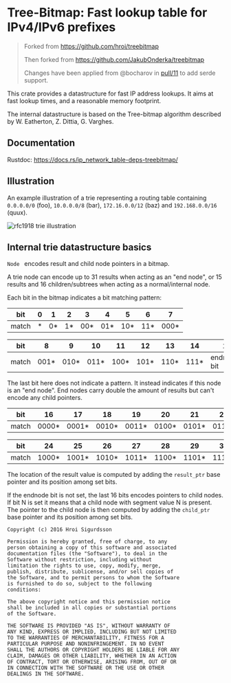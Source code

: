 # Tree-Bitmap: Fast lookup table for IPv4/IPv6 prefixes

> Forked from https://github.com/hroi/treebitmap
>
> Then forked from https://github.com/JakubOnderka/treebitmap
>
> Changes have been applied from @bocharov in [pull/11](https://github.com/JakubOnderka/treebitmap/pull/11/files) to add serde support.

This crate provides a datastructure for fast IP address lookups.
It aims at fast lookup times, and a reasonable memory footprint.

The internal datastructure is based on the Tree-bitmap algorithm described by
W. Eatherton, Z. Dittia, G. Varghes.

## Documentation

Rustdoc: https://docs.rs/ip_network_table-deps-treebitmap/

## Illustration
An example illustration of a trie representing a routing table containing
```0.0.0.0/0``` (foo), ```10.0.0.0/8``` (bar), ```172.16.0.0/12``` (baz) and
```192.168.0.0/16``` (quux).

![rfc1918 trie illustration](https://hroi.github.io/rfc1918.svg)

## Internal trie datastructure basics
```Node ``` encodes result and child node pointers in a bitmap.

A trie node can encode up to 31 results when acting as an "end node", or 15
results and 16 children/subtrees when acting as a normal/internal node.

Each bit in the bitmap indicates a bit matching pattern:

| bit   | 0 |  1 |  2 |  3  |   4 |   5 |   6 |    7 |
|-------|---|----|----|-----|-----|-----|-----|------|
| match | * | 0* | 1* | 00* | 01* | 10* | 11* | 000* |

| bit   |    8 |    9 |   10 |   11 |   12 |   13 |   14 |          15 |
|-------|------|------|------|------|------|------|------|-------------|
| match | 001* | 010* | 011* | 100* | 101* | 110* | 111* | endnode-bit |

The last bit here does not indicate a pattern. It instead indicates if this
node is an "end node". End nodes carry double the amount of results but can't
encode any child pointers.

| bit   |    16 |    17 |    18 |    19 |    20 |    21 |    22 |    23 |
|-------|-------|-------|-------|-------|-------|-------|-------|-------|
| match | 0000* | 0001* | 0010* | 0011* | 0100* | 0101* | 0110* | 0111* |

| bit   |    24 |    25 |    26 |    27 |    28 |    29 |    30 |    31 |
|-------|-------|-------|-------|-------|-------|-------|-------|-------|
| match | 1000* | 1001* | 1010* | 1011* | 1100* | 1101* | 1110* | 1111* |

The location of the result value is computed by adding the ```result_ptr``` base
pointer and its position among set bits.

If the endnode bit is not set, the last 16 bits encodes pointers to child
nodes.
If bit N is set it means that a child node with segment value N is present.
The pointer to the child node is then computed by adding the ```child_ptr``` base
pointer and its position among set bits.

```
Copyright (c) 2016 Hroi Sigurdsson

Permission is hereby granted, free of charge, to any
person obtaining a copy of this software and associated
documentation files (the "Software"), to deal in the
Software without restriction, including without
limitation the rights to use, copy, modify, merge,
publish, distribute, sublicense, and/or sell copies of
the Software, and to permit persons to whom the Software
is furnished to do so, subject to the following
conditions:

The above copyright notice and this permission notice
shall be included in all copies or substantial portions
of the Software.

THE SOFTWARE IS PROVIDED "AS IS", WITHOUT WARRANTY OF
ANY KIND, EXPRESS OR IMPLIED, INCLUDING BUT NOT LIMITED
TO THE WARRANTIES OF MERCHANTABILITY, FITNESS FOR A
PARTICULAR PURPOSE AND NONINFRINGEMENT. IN NO EVENT
SHALL THE AUTHORS OR COPYRIGHT HOLDERS BE LIABLE FOR ANY
CLAIM, DAMAGES OR OTHER LIABILITY, WHETHER IN AN ACTION
OF CONTRACT, TORT OR OTHERWISE, ARISING FROM, OUT OF OR
IN CONNECTION WITH THE SOFTWARE OR THE USE OR OTHER
DEALINGS IN THE SOFTWARE.
```
